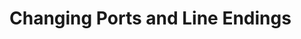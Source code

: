 [title]: # (Changing Ports and Line Endings)
[tags]: # (XXX)
[priority]: # (10)

# Changing Ports and Line Endings


